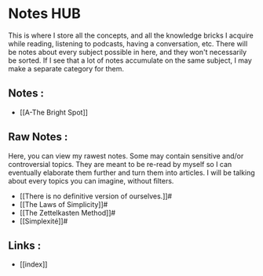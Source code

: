 # Notes HUB

This is where I store all the concepts, and all the knowledge bricks I acquire while reading, listening to podcasts, having a conversation, etc. There will be notes about every subject possible in here, and they won't necessarily be sorted. If I see that a lot of notes accumulate on the same subject, I may make a separate category for them.


## Notes :
- [[A-The Bright Spot]]
## Raw Notes :
Here, you can view my rawest notes. Some may contain sensitive and/or controversial topics. They are meant to be re-read by myself so I can eventually elaborate them further and turn them into articles. I will be talking about every topics you can imagine, without filters.

- [[There is no definitive version of ourselves.]]#
- [[The Laws of Simplicity]]#
- [[The Zettelkasten Method]]#
- [[Simplexité]]#

## Links :
- [[index]]